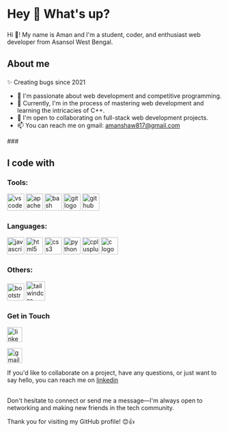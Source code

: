 <h1 align="left">Hey 👋 What's up?</h1>

###

<p align="left">Hi 👋! My name is Aman and I'm a student, coder, and enthusiast web developer from Asansol West Bengal.</p>

###

<h2 align="left">About me</h2>

###

<p align="left">✨ Creating bugs since 2021</p>
<ul>
    <li>👀 I'm passionate about web development and competitive programming.</li>
    <li>🌱 Currently, I'm in the process of mastering web development and learning the intricacies of C++.</li>
    <li>💞️ I'm open to collaborating on full-stack web development projects.</li>
    <li>📫 You can reach me on gmail: <a href="mailto:amanshaw817@gmail.com">amanshaw817@gmail.com</a></li>
</ul>
###

<h2 align="left">I code with</h2>

<h3>Tools:</h3>
<div>
    <img src="https://cdn.jsdelivr.net/gh/devicons/devicon/icons/vscode/vscode-original.svg" height="40" alt="vscode logo" />
    <img src="https://cdn.jsdelivr.net/gh/devicons/devicon/icons/apache/apache-original.svg" height="40" alt="apache logo" />
    <img src="https://cdn.jsdelivr.net/gh/devicons/devicon/icons/bash/bash-original.svg" height="40" alt="bash logo" />
    <img src="https://cdn.jsdelivr.net/gh/devicons/devicon/icons/git/git-original.svg" height="40" alt="git logo" />
    <img src="https://cdn.jsdelivr.net/gh/devicons/devicon/icons/github/github-original.svg" height="40" alt="github logo" />
</div>

<!-- Languages -->
<h3>Languages:</h3>
<div>
    <img src="https://cdn.jsdelivr.net/gh/devicons/devicon/icons/javascript/javascript-original.svg" height="40" alt="javascript logo" />
    <img src="https://cdn.jsdelivr.net/gh/devicons/devicon/icons/html5/html5-original.svg" height="40" alt="html5 logo" />
    <img src="https://cdn.jsdelivr.net/gh/devicons/devicon/icons/css3/css3-original.svg" height="40" alt="css3 logo" />
    <img src="https://cdn.jsdelivr.net/gh/devicons/devicon/icons/python/python-original.svg" height="40" alt="python logo" />
    <img src="https://cdn.jsdelivr.net/gh/devicons/devicon/icons/cplusplus/cplusplus-original.svg" height="40" alt="cplusplus logo" />
    <img src="https://cdn.jsdelivr.net/gh/devicons/devicon/icons/c/c-original.svg" height="40" alt="c logo" />
</div>

<!-- Others -->
<h3>Others:</h3>
<div>
    <img src="https://cdn.jsdelivr.net/gh/devicons/devicon/icons/bootstrap/bootstrap-original.svg" height="40" alt="bootstrap logo" />
    <img src="https://cdn.jsdelivr.net/gh/devicons/devicon/icons/tailwindcss/tailwindcss-original-wordmark.svg" height="45" alt="tailwindcss logo"  />
</div>
<div>
    <h3>Get in Touch</h3>
    
<a href="https://www.linkedin.com/in/amanshaw445/">   <img src="https://img.shields.io/static/v1?message=LinkedIn&logo=linkedin&label=&color=0077B5&logoColor=white&labelColor=&style=for-the-badge" height="35" alt="linkedin logo"  /> </a>
    
<a href="mailto:amanshaw817@gmail.com">   <img src="https://img.shields.io/static/v1?message=Gmail&logo=gmail&label=&color=D14836&logoColor=white&labelColor=&style=for-the-badge" height="35" alt="gmail logo"  /> </a>
    
<p>If you'd like to collaborate on a project, have any questions, or just want to say hello, you can reach me on
  <a href="https://www.linkedin.com/in/amanshaw445/">linkedin</a></p>
<br> Don't hesitate to connect or send me a message—I'm always open to networking and making new friends in the tech community.</p>
</div>
<p>Thank you for visiting my GitHub profile! 😊👍</p>
</div>
</body>
</html>
